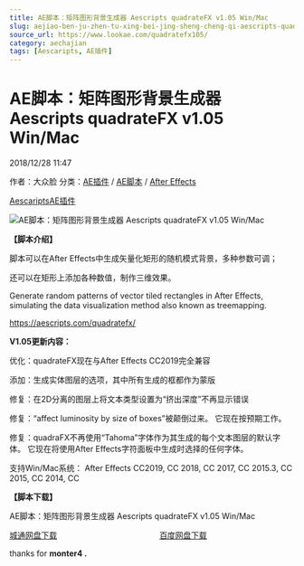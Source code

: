 ```yaml
---
title: AE脚本：矩阵图形背景生成器 Aescripts quadrateFX v1.05 Win/Mac
slug: aejiao-ben-ju-zhen-tu-xing-bei-jing-sheng-cheng-qi-aescripts-quadratefx-v1-05-win-mac
source_url: https://www.lookae.com/quadratefx105/
category: aechajian
tags: [Aescaripts, AE插件]
---
```

# AE脚本：矩阵图形背景生成器 Aescripts quadrateFX v1.05 Win/Mac

2018/12/28 11:47

作者：大众脸
分类：[AE插件](https://www.lookae.com/after-effects/aechajian/) / [AE脚本](https://www.lookae.com/after-effects/aescripts/) / [After Effects](https://www.lookae.com/after-effects/)

[Aescaripts](https://www.lookae.com/tag/aescaripts/)[AE插件](https://www.lookae.com/tag/ae%e6%8f%92%e4%bb%b6/)

![AE脚本：矩阵图形背景生成器 Aescripts quadrateFX v1.05 Win/Mac](https://www.lookae.com/wp-content/uploads/2018/09/quadrateFX.jpg "AE脚本：矩阵图形背景生成器 Aescripts quadrateFX v1.05 Win/Mac-LookAE.com")

**【脚本介绍】**

脚本可以在After Effects中生成矢量化矩形的随机模式背景，多种参数可调；

还可以在矩形上添加各种数值，制作三维效果。

Generate random patterns of vector tiled rectangles in After Effects, simulating the data visualization method also known as treemapping.

https://aescripts.com/quadratefx/

**V1.05更新内容：**

优化：quadrateFX现在与After Effects CC2019完全兼容

添加：生成实体图层的选项，其中所有生成的框都作为蒙版

修复：在2D分离的图层上将文本类型设置为“挤出深度”不再显示错误

修复：“affect luminosity by size of boxes”被颠倒过来。 它现在按预期工作。

修复：quadraFX不再使用“Tahoma”字体作为其生成的每个文本图层的默认字体。 它现在将使用After Effects字符面板中生成时选择的任何字体。

支持Win/Mac系统： After Effects CC2019, CC 2018, CC 2017, CC 2015.3, CC 2015, CC 2014, CC

**【脚本下载】**

AE脚本：矩阵图形背景生成器 Aescripts quadrateFX v1.05 Win/Mac

[城通网盘下载](https://lookae.ctfile.com/fs/680462-327752514)                                              [百度网盘下载](https://pan.baidu.com/s/1-ljHsIXUvhnLwXGpWHaTRg)

thanks for **monter4 .**
